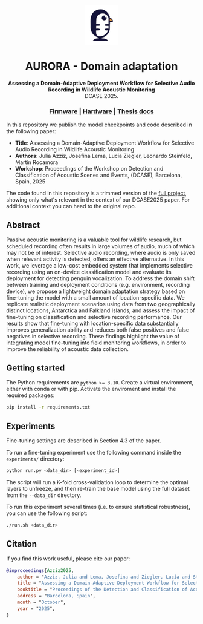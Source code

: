   <div align="center">
      <img src="assets/logo.png" align="center" alt="AURORA Logo" width="86" />
  </div>

  <div align="center">
  <h1 align="center">AURORA - Domain adaptation</h1>
  </div>

  <div align="center">
    <strong>Assessing a Domain-Adaptive Deployment Workflow for Selective Audio Recording in Wildlife Acoustic Monitoring</strong>
  </div>
  <div align="center">
    DCASE 2025.
  </div>

  <div align="center">
    <h3>
      <a href="https://gitlab.fing.edu.uy/aurora/aurora-fw">
        Firmware
      </a>
      <span> | </span>
      <a href="https://gitlab.fing.edu.uy/aurora/aurora-hw">
        Hardware
      </a>
      <span> | </span>
      <a href="https://www.colibri.udelar.edu.uy/jspui/handle/20.500.12008/50313">
        Thesis docs
      </a>
    </h3>
  </div>


In this repository we publish the model checkpoints and code described in the following paper:

- **Title**: Assessing a Domain-Adaptive Deployment Workflow for Selective Audio Recording in Wildlife Acoustic Monitoring
- **Authors**: Julia Azziz, Josefina Lema, Lucía Ziegler, Leonardo Steinfeld, Martín Rocamora
- **Workshop**: Proceedings of the Workshop on Detection and Classification of Acoustic Scenes and Events, (DCASE), Barcelona, Spain, 2025

The code found in this repository is a trimmed version of the [full project](https://gitlab.fing.edu.uy/aurora/aurora-ml), showing only what's relevant in the context of our DCASE2025 paper. For additional context you can head to the original repo.

## Abstract

Passive acoustic monitoring is a valuable tool for wildlife research, but scheduled recording often results in large volumes of audio, much of which may not be of interest. Selective audio recording, where audio is only saved when relevant activity is detected, offers an effective alternative. In this work, we leverage a low-cost embedded system that implements selective recording using an on-device classification model and evaluate its deployment for detecting penguin vocalization. 
To address the domain shift between training and deployment conditions (e.g. environment, recording device), we propose a lightweight domain adaptation strategy based on fine-tuning the model with a small amount of location-specific data. We replicate realistic deployment scenarios using data from two geographically distinct locations, Antarctica and Falkland Islands, and assess the impact of fine-tuning on classification and selective recording performance. Our results show that fine-tuning with location-specific data substantially improves generalization ability and reduces both false positives and false negatives in selective recording. These findings highlight the value of integrating model fine-tuning into field monitoring workflows, in order to improve the reliability of acoustic data collection.

## Getting started

The Python requirements are `python >= 3.10`. Create a virtual environment, either with conda or with pip. Activate the enviroment and install the required packages:

```sh
pip install -r requirements.txt
```

## Experiments

Fine-tuning settings are described in Section 4.3 of the paper.

To run a fine-tuning experiment use the following command inside the `experiments/` directory:

```sh
python run.py <data_dir> [<experiment_id>]
```

The script will run a K-fold cross-validation loop to determine the optimal layers to unfreeze, and then re-train the base model using the full dataset from the `--data_dir` directory.

To run this experiment several times (i.e. to ensure statistical robustness), you can use the following script:

```sh
./run.sh <data_dir>
```

## Citation

If you find this work useful, please cite our paper:

```bib
@inproceedings{Azziz2025,
    author = "Azziz, Julia and Lema, Josefina and Ziegler, Lucía and Steinfeld, Leonardo and Rocamora, Martín",
    title = "Assessing a Domain-Adaptive Deployment Workflow for Selective Audio Recording in Wildlife Acoustic Monitoring",
    booktitle = "Proceedings of the Detection and Classification of Acoustic Scenes and Events 2025 Workshop (DCASE2025)",
    address = "Barcelona, Spain",
    month = "October",
    year = "2025",
}
```
